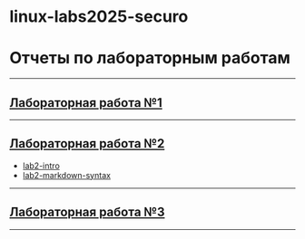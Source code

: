 # linux-labs2025-securo

# Отчеты по лабораторным работам
---
## [Лабораторная работа №1](https://www.dropbox.com/scl/fo/vticrq13uosjav3mje93u/AHk0nzF1d0nnlPG6EFnfMZQ?rlkey=8k655wio5yf44v4ooinc61ou1&st=80gpe49q&dl=0)
---
## [Лабораторная работа №2](https://www.dropbox.com/scl/fo/7j9jlfenspeh7xxe35gvv/AGQr16dsEfdh_erZ7eM541Q?rlkey=m73uc42att7e0vpmx8cx98tln&st=r6ijoodc&dl=0)
- [lab2-intro](https://github.com/securo-a/lab2-intro)
- [lab2-markdown-syntax](https://github.com/securo-a/lab2-markdown-syntax)
---
## [Лабораторная работа №3](https://www.dropbox.com/scl/fo/m1pfhvgwvbulxemg13vz1/AI8ViMp078x41xQrKlfmOIs?rlkey=xku1i91qcka0q6fd4wl7ufysp&st=s42e0ldb&dl=0)
---
